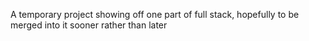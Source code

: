 A temporary project showing off one part of full stack, hopefully to be merged into it sooner rather than later
